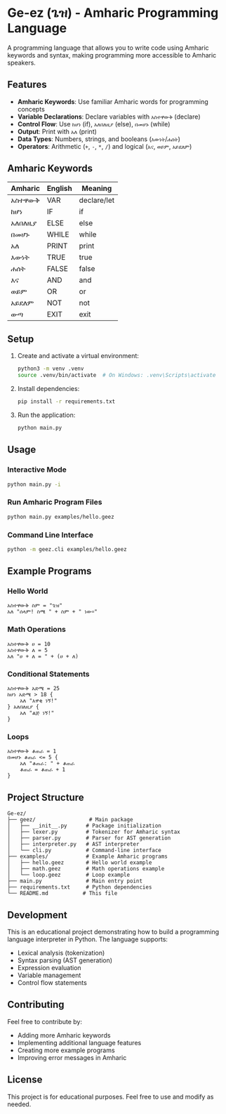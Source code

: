 # Ge-ez (ጌዝ) - Amharic Programming Language

A programming language that allows you to write code using Amharic keywords and syntax, making programming more accessible to Amharic speakers.

## Features

- **Amharic Keywords**: Use familiar Amharic words for programming concepts
- **Variable Declarations**: Declare variables with `አስተዋውቅ` (declare)
- **Control Flow**: Use `ከሆነ` (if), `አለበለዚያ` (else), `በመሆኑ` (while)
- **Output**: Print with `አለ` (print)
- **Data Types**: Numbers, strings, and booleans (`እውነት`/`ሐሰት`)
- **Operators**: Arithmetic (`+`, `-`, `*`, `/`) and logical (`እና`, `ወይም`, `አይደለም`)

## Amharic Keywords

| Amharic | English | Meaning |
|---------|---------|---------|
| አስተዋውቅ | VAR | declare/let |
| ከሆነ | IF | if |
| አለበለዚያ | ELSE | else |
| በመሆኑ | WHILE | while |
| አለ | PRINT | print |
| እውነት | TRUE | true |
| ሐሰት | FALSE | false |
| እና | AND | and |
| ወይም | OR | or |
| አይደለም | NOT | not |
| ውጣ | EXIT | exit |

## Setup

1. Create and activate a virtual environment:
   ```bash
   python3 -m venv .venv
   source .venv/bin/activate  # On Windows: .venv\Scripts\activate
   ```

2. Install dependencies:
   ```bash
   pip install -r requirements.txt
   ```

3. Run the application:
   ```bash
   python main.py
   ```

## Usage

### Interactive Mode
```bash
python main.py -i
```

### Run Amharic Program Files
```bash
python main.py examples/hello.geez
```

### Command Line Interface
```bash
python -m geez.cli examples/hello.geez
```

## Example Programs

### Hello World
```amharic
አስተዋውቅ ስም = "ጌዝ"
አለ "ሰላም! ስሜ " + ስም + " ነው።"
```

### Math Operations
```amharic
አስተዋውቅ ሀ = 10
አስተዋውቅ ለ = 5
አለ "ሀ + ለ = " + (ሀ + ለ)
```

### Conditional Statements
```amharic
አስተዋውቅ አድሜ = 25
ከሆነ አድሜ > 18 {
    አለ "አዋቂ ነኝ!"
} አለበለዚያ {
    አለ "ልጅ ነኝ!"
}
```

### Loops
```amharic
አስተዋውቅ ቆጠራ = 1
በመሆኑ ቆጠራ <= 5 {
    አለ "ቆጠራ: " + ቆጠራ
    ቆጠራ = ቆጠራ + 1
}
```

## Project Structure

```
Ge-ez/
├── geez/                 # Main package
│   ├── __init__.py      # Package initialization
│   ├── lexer.py         # Tokenizer for Amharic syntax
│   ├── parser.py        # Parser for AST generation
│   ├── interpreter.py   # AST interpreter
│   └── cli.py           # Command-line interface
├── examples/            # Example Amharic programs
│   ├── hello.geez       # Hello world example
│   ├── math.geez        # Math operations example
│   └── loop.geez        # Loop example
├── main.py              # Main entry point
├── requirements.txt     # Python dependencies
└── README.md           # This file
```

## Development

This is an educational project demonstrating how to build a programming language interpreter in Python. The language supports:

- Lexical analysis (tokenization)
- Syntax parsing (AST generation)
- Expression evaluation
- Variable management
- Control flow statements

## Contributing

Feel free to contribute by:
- Adding more Amharic keywords
- Implementing additional language features
- Creating more example programs
- Improving error messages in Amharic

## License

This project is for educational purposes. Feel free to use and modify as needed.
